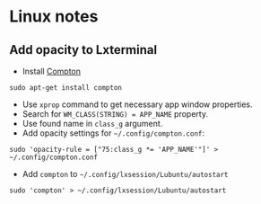 # Linux notes

## Add opacity to Lxterminal

- Install [Compton](https://github.com/chjj/compton)
```
sudo apt-get install compton
```
- Use `xprop` command to get necessary app window properties.
- Search for `WM_CLASS(STRING) = APP_NAME` property.
- Use found name in `class_g` argument.
- Add opacity settings for  `~/.config/compton.conf`:
```	
sudo 'opacity-rule = ["75:class_g *= 'APP_NAME'"]' > ~/.config/compton.conf
```
- Add `compton` to `~/.config/lxsession/Lubuntu/autostart`
```
sudo 'compton' > ~/.config/lxsession/Lubuntu/autostart
```
